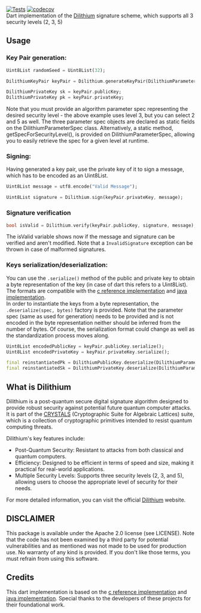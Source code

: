[![Tests](https://github.com/JannesNebendahl/dilithium/actions/workflows/dart.yml/badge.svg)](https://github.com/JannesNebendahl/dilithium/actions/workflows/dart.yml)
[![codecov](https://codecov.io/github/JannesNebendahl/dilithium/graph/badge.svg?token=22U0DA66BD)](https://codecov.io/github/JannesNebendahl/dilithium)  
Dart implementation of the [Dilithium](https://www.pq-crystals.org/dilithium/) signature scheme, which supports all 3 security levels (2, 3, 5)

## Usage

### Key Pair generation:
```dart
Uint8List randomSeed = Uint8List(32);

DilithiumKeyPair keyPair = Dilithium.generateKeyPair(DilithiumParameterSpec.LEVEL3, randomSeed);

DilithiumPrivateKey sk = keyPair.publicKey;
DilithiumPrivateKey pk = keyPair.privateKey;
```
Note that you must provide an algorithm parameter spec representing the desired security level - the above example uses level 3, but you can select 2 and 5 as well. The three parameter spec objects are declared as static fields on the DilithiumParameterSpec class. Alternatively, a static method, getSpecForSecurityLevel(), is provided on DilithiumParameterSpec, allowing you to easily retrieve the spec for a given level at runtime.

### Signing:
Having generated a key pair, use the private key of it to sign a message, which has to be encoded as an Uint8List.
```dart
Uint8List message = utf8.encode("Valid Message");

Uint8List signature = Dilithium.sign(keyPair.privateKey, message);
```

### Signature verification
```dart
bool isValid = Dilithium.verify(keyPair.publicKey, signature, message);
```
The isValid variable shows now if the message and signature can be verified and aren't modified. Note that a `InvalidSignature` exception can be thrown in case of malformed signatures.

### Keys serialization/deserialization:
You can use the `.serialize()` method of the public and private key to obtain a byte representation of the key (in case of dart this refers to a Uint8List). The formats are compatible with the [c reference implementation](https://github.com/pq-crystals/dilithium) and [java implementation](https://github.com/mthiim/dilithium-java).  
In order to instantiate the keys from a byte representation, the `.deserialize(spec, bytes)` factory is provided. Note that the parameter spec (same as used for generation) needs to be provided and is not encoded in the byte representation neither should be inferred from the number of bytes. Of course, the serialization format could change as well as the standardization process moves along.
```dart
Uint8List encodedPublicKey = keyPair.publicKey.serialize();
Uint8List encodedPrivateKey = keyPair.privateKey.serialize();

final reinstantiatedPk = DilithiumPublicKey.deserialize(DilithiumParameterSpec.LEVEL3, encodedPublicKey);
final reinstantiatedSk = DilithiumPrivateKey.deserialize(DilithiumParameterSpec.LEVEL3, encodedPrivateKey);
```

## What is Dilithium
Dilithium is a post-quantum secure digital signature algorithm designed to provide robust security against potential future quantum computer attacks. It is part of the [CRYSTALS](https://pq-crystals.org/) (Cryptographic Suite for Algebraic Lattices) suite, which is a collection of cryptographic primitives intended to resist quantum computing threats.

Dilithium's key features include:
- Post-Quantum Security: Resistant to attacks from both classical and quantum computers.
- Efficiency: Designed to be efficient in terms of speed and size, making it practical for real-world applications.
- Multiple Security Levels: Supports three security levels (2, 3, and 5), allowing users to choose the appropriate level of security for their needs.

For more detailed information, you can visit the official [Dilithium](https://www.pq-crystals.org/dilithium/) website.

## DISCLAIMER
This package is available under the Apache 2.0 license (see LICENSE). Note that the code has not been examined by a third party for potential vulnerabilities and as mentioned was not made to be used for production use. No warranty of any kind is provided. If you don't like those terms, you must refrain from using this software.

## Credits
This dart implementation is based on the [c reference implementation](https://github.com/pq-crystals/dilithium) and [java implementation](https://github.com/mthiim/dilithium-java). Special thanks to the developers of these projects for their foundational work.
